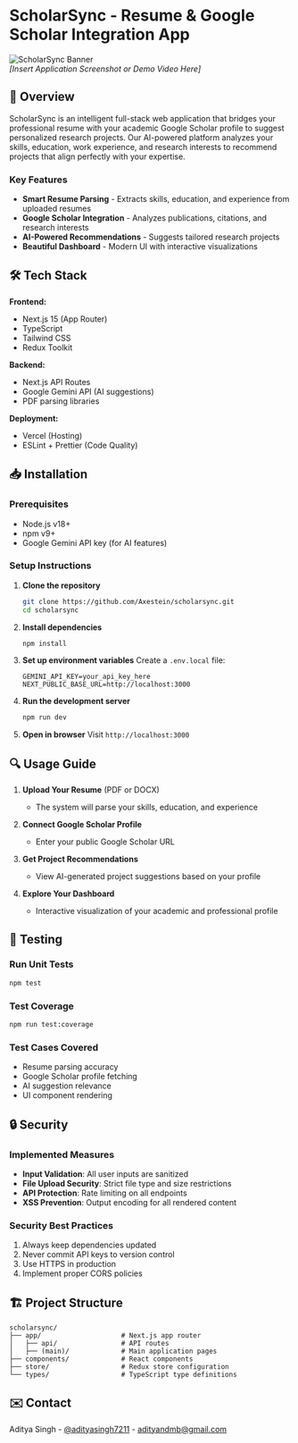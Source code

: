 # ScholarSync - Resume & Google Scholar Integration App

![ScholarSync Banner](https://via.placeholder.com/1200x400/4F46E5/FFFFFF?text=ScholarSync)  
*[Insert Application Screenshot or Demo Video Here]*

## 🚀 Overview

ScholarSync is an intelligent full-stack web application that bridges your professional resume with your academic Google Scholar profile to suggest personalized research projects. Our AI-powered platform analyzes your skills, education, work experience, and research interests to recommend projects that align perfectly with your expertise.

### Key Features
- **Smart Resume Parsing** - Extracts skills, education, and experience from uploaded resumes
- **Google Scholar Integration** - Analyzes publications, citations, and research interests
- **AI-Powered Recommendations** - Suggests tailored research projects
- **Beautiful Dashboard** - Modern UI with interactive visualizations

## 🛠️ Tech Stack

**Frontend:**
- Next.js 15 (App Router)
- TypeScript
- Tailwind CSS
- Redux Toolkit

**Backend:**
- Next.js API Routes
- Google Gemini API (AI suggestions)
- PDF parsing libraries

**Deployment:**
- Vercel (Hosting)
- ESLint + Prettier (Code Quality)

## 📥 Installation

### Prerequisites
- Node.js v18+
- npm v9+
- Google Gemini API key (for AI features)

### Setup Instructions

1. **Clone the repository**
   ```bash
   git clone https://github.com/Axestein/scholarsync.git
   cd scholarsync
   ```

2. **Install dependencies**
   ```bash
   npm install
   ```

3. **Set up environment variables**
   Create a `.env.local` file:
   ```env
   GEMINI_API_KEY=your_api_key_here
   NEXT_PUBLIC_BASE_URL=http://localhost:3000
   ```

4. **Run the development server**
   ```bash
   npm run dev
   ```

5. **Open in browser**
   Visit `http://localhost:3000`

## 🔍 Usage Guide

1. **Upload Your Resume** (PDF or DOCX)
   - The system will parse your skills, education, and experience

2. **Connect Google Scholar Profile**
   - Enter your public Google Scholar URL

3. **Get Project Recommendations**
   - View AI-generated project suggestions based on your profile

4. **Explore Your Dashboard**
   - Interactive visualization of your academic and professional profile

## 🧪 Testing

### Run Unit Tests
```bash
npm test
```

### Test Coverage
```bash
npm run test:coverage
```

### Test Cases Covered
- Resume parsing accuracy
- Google Scholar profile fetching
- AI suggestion relevance
- UI component rendering

## 🔒 Security

### Implemented Measures
- **Input Validation**: All user inputs are sanitized
- **File Upload Security**: Strict file type and size restrictions
- **API Protection**: Rate limiting on all endpoints
- **XSS Prevention**: Output encoding for all rendered content

### Security Best Practices
1. Always keep dependencies updated
2. Never commit API keys to version control
3. Use HTTPS in production
4. Implement proper CORS policies

## 🏗️ Project Structure

```
scholarsync/
├── app/                    # Next.js app router
│   ├── api/                # API routes
│   ├── (main)/             # Main application pages
├── components/             # React components
├── store/                  # Redux store configuration
└── types/                  # TypeScript type definitions
```

## ✉️ Contact

Aditya Singh - [@adityasingh7211](https://x.com/adityasingh7211) - adityandmb@gmail.com
